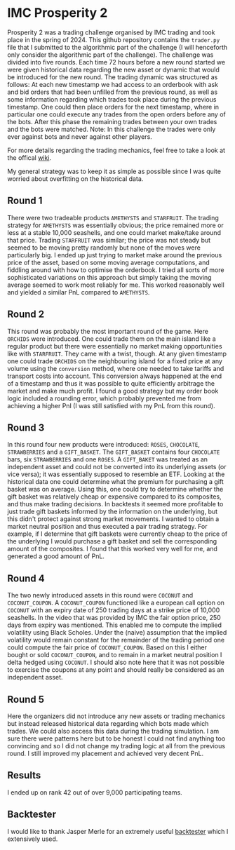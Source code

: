 # IMC Prosperity 2

Prosperity 2 was a trading challenge organised by IMC trading and took place in the spring of 2024.
This github repository contains the `trader.py` file that I submitted to the algorithmic part of the challenge (I will henceforth only consider the algorithmic part of the challenge).
The challenge was divided into five rounds. Each time 72 hours before a new round started we were given historical data regarding the new asset
or dynamic that would be introduced for the new round. The trading dynamic was structured as follows: At each new timestamp we had access to an
orderbook with ask and bid orders that had been unfilled from the previous round, as well as some information regarding which trades took place
during the previous timestamp. One could then place orders for the next timestamp, where in particular one could execute any trades from the open
orders before any of the bots. After this phase the remaining trades between your own trades and the bots were matched. Note: In this challenge
the trades were only ever against bots and never against other players.   

For more details regarding the trading mechanics, feel free to take a look at the offical [wiki](https://imc-prosperity.notion.site/Prosperity-2-Wiki-fe650c0292ae4cdb94714a3f5aa74c85).


My general strategy was to keep it as simple as possible since I was quite worried about overfitting on the historical data.

## Round 1
There were two tradeable products `AMETHYSTS` and `STARFRUIT`. The trading strategy for `AMETHYSTS` was essentially obvious; the price remained
more or less at a stable 10,000 seashells, and one could market make/take around that price. Trading `STARFRUIT` was similar; the price was not steady
but seemed to be moving pretty randomly but none of the moves were particularly big. I ended up just trying to  market make around the previous
price of the asset, based on some moving average computations, and fiddling around with how to optimise the orderbook. I tried all sorts of
more sophisticated variations on this approach but simply taking the moving average seemed to work most reliably for me.  This worked reasonably well
and yielded a similar PnL compared to `AMETHYSTS`.



## Round 2
This round was probably the most important round of the game. Here `ORCHIDS` were introduced. One could trade them on the main island like a regular
product but there were essentially no market making opportunities like with `STARFRUIT`. They came with a twist, though. At any given timestamp
one could trade `ORCHIDS` on the neighbouring island for a fixed price at any volume using the `conversion` method, where one needed to take
tariffs and transport costs into account. This conversion always happened at the end of a timestamp and thus it was possible to quite efficiently
arbitrage the market and make much profit. I found a good strategy but my order book logic included a rounding error, which probably prevented
me from achieving a higher Pnl (I was still satisfied with my PnL from this round).

## Round 3  
In this round four new products were introduced: `ROSES`, `CHOCOLATE`, `STRAWBERRIES` and a `GIFT_BASKET`. The `GIFT_BASKET` contains four `CHOCOLATE` bars, 
six `STRAWBERRIES` and one `ROSES`. A `GIFT_BAKET` was treated as an independent asset and could not be converted into its underlying assets (or vice versa); 
it was essentially supposed to resemble an ETF. Looking at the historical data one could determine what the premium for purchasing a gift basket was on average. 
Using this, one could try to determine whether the gift basket was relatively cheap or expensive compared to its composites, and thus make trading decisions. 
In backtests it seemed more profitable to just trade gift baskets informed by the information on the underlying, but this didn't protect against strong 
market movements. I wanted to obtain a market neutral position and thus executed a pair trading strategy. For example, if I determine that gift baskets were 
currently cheap to the price of the underlying I would purchase a gift basket and sell the corresponding amount of the composites. I found that this worked 
very well for me, and generated a good amount of PnL.  

## Round 4  
The two newly introduced assets in this round were `COCONUT` and `COCONUT_COUPON`. A `COCONUT_COUPON` functioned like a european call option on `COCONUT` with 
an expiry date of 250 trading days at a strike price of 10,000 seashells. In the video that was provided by IMC the fair option price, 250 days from expiry was 
mentioned. This enabled me to compute the implied volatility using Black Scholes. Under the (naive) assumption that the implied volatility would remain constant 
for the remainder of the trading period one could compute the fair price of `COCONUT_COUPON`. Based on this I either bought or sold `COCONUT_COUPON`, and to 
remain in a market neutral position I delta hedged using `COCONUT`. I should also note here that it was not possible to exercise the coupons at any point 
and should really be considered as an independent asset.   

## Round 5  
Here the organizers did not introduce any new assets or trading mechanics but instead released historical data regarding which bots made which trades. We could 
also access this data during the trading simulation. I am sure there were patterns here but to be honest I could not find anything too convincing and so I did 
not change my trading logic at all from the previous round. I still improved my placement and achieved very decent PnL.  

## Results  
I ended up on rank 42 out of over 9,000 participating teams.

## Backtester  
I would like to thank Jasper Merle for an extremely useful [backtester](https://github.com/jmerle/imc-prosperity-2-backtester) which I extensively used.
  


